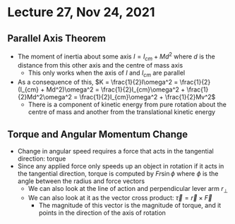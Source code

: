 # Lecture 27, Nov 24, 2021

## Parallel Axis Theorem

* The moment of inertia about some axis $I = I_{cm} + Md^2$ where $d$ is the distance from this other axis and the centre of mass axis
	* This only works when the axis of $I$ and $I_{cm}$ are parallel
* As a consequence of this, $K = \frac{1}{2}I\omega^2 = \frac{1}{2}(I_{cm} + Md^2)\omega^2 = \frac{1}{2}I_{cm}\omega^2 + \frac{1}{2}Md^2\omega^2 = \frac{1}{2}I_{cm}\omega^2 + \frac{1}{2}Mv^2$
	* There is a component of kinetic energy from pure rotation about the centre of mass and another from the translational kinetic energy

## Torque and Angular Momentum Change

* Change in angular speed requires a force that acts in the tangential direction: torque
* Since any applied force only speeds up an object in rotation if it acts in the tangential direction, torque is computed by $Fr\sin\phi$ where $\phi$ is the angle between the radius and force vectors
	* We can also look at the line of action and perpendicular lever arm $r_{\perp}$
	* We can also look at it as the vector cross product: $\vec{\tau} = \vec{r} \times \vec{F}$
		* The magnitude of this vector is the magnitude of torque, and it points in the direction of the axis of rotation

